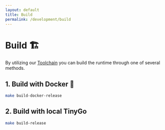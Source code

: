 ```yaml
---
layout: default
title: Build
permalink: /development/build
---
```


# Build 🏗️

By utilizing our [Toolchain](../overview/toolchain.md) you can build the runtime through one of several methods.

## 1. Build with Docker 🐳

```bash
make build-docker-release
```

## 2. Build with local TinyGo

```bash
make build-release
```
